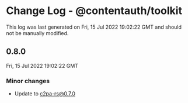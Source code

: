 # Change Log - @contentauth/toolkit

This log was last generated on Fri, 15 Jul 2022 19:02:22 GMT and should not be manually modified.

## 0.8.0
Fri, 15 Jul 2022 19:02:22 GMT

### Minor changes

- Update to c2pa-rs@0.7.0

